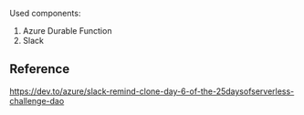 ﻿Used components:
1) Azure Durable Function
2) Slack

## Reference
https://dev.to/azure/slack-remind-clone-day-6-of-the-25daysofserverless-challenge-dao